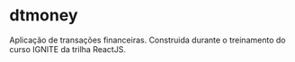 # dtmoney

Aplicação de transações financeiras.
Construida durante o treinamento do curso IGNITE da trilha ReactJS.
